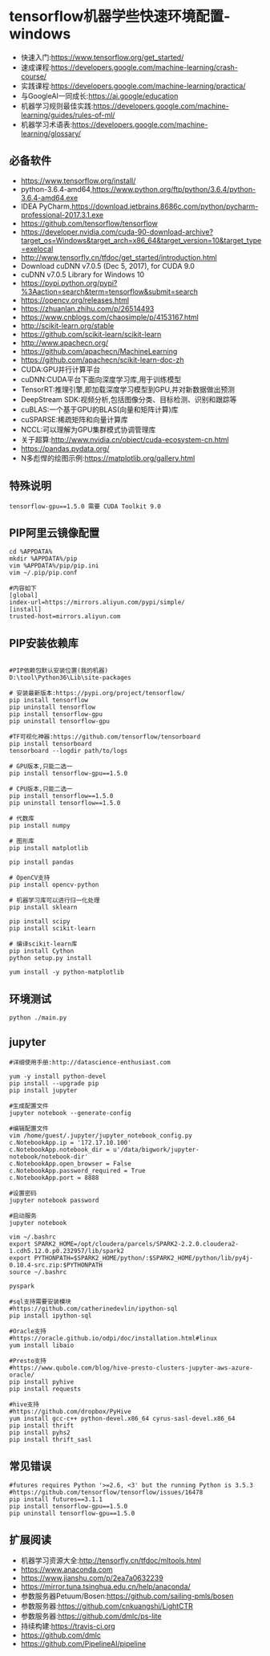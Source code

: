 
# tensorflow机器学些快速环境配置-windows
- 快速入门:https://www.tensorflow.org/get_started/
- 速成课程:https://developers.google.com/machine-learning/crash-course/
- 实践课程:https://developers.google.com/machine-learning/practica/
- 与GoogleAI一同成长:https://ai.google/education
- 机器学习规则最佳实践:https://developers.google.com/machine-learning/guides/rules-of-ml/
- 机器学习术语表:https://developers.google.com/machine-learning/glossary/

## 必备软件
- https://www.tensorflow.org/install/
- python-3.6.4-amd64,https://www.python.org/ftp/python/3.6.4/python-3.6.4-amd64.exe
- IDEA PyCharm,https://download.jetbrains.8686c.com/python/pycharm-professional-2017.3.1.exe
- https://github.com/tensorflow/tensorflow
- https://developer.nvidia.com/cuda-90-download-archive?target_os=Windows&target_arch=x86_64&target_version=10&target_type=exelocal
- http://www.tensorfly.cn/tfdoc/get_started/introduction.html
- Download cuDNN v7.0.5 (Dec 5, 2017), for CUDA 9.0
- cuDNN v7.0.5 Library for Windows 10
- https://pypi.python.org/pypi?%3Aaction=search&term=tensorflow&submit=search
- https://opencv.org/releases.html
- https://zhuanlan.zhihu.com/p/26514493
- https://www.cnblogs.com/chaosimple/p/4153167.html
- http://scikit-learn.org/stable
- https://github.com/scikit-learn/scikit-learn
- http://www.apachecn.org/
- https://github.com/apachecn/MachineLearning
- https://github.com/apachecn/scikit-learn-doc-zh
- CUDA:GPU并行计算平台
- cuDNN:CUDA平台下面向深度学习库,用于训练模型
- TensorRT:推理引擎,即加载深度学习模型到GPU,并对新数据做出预测
- DeepStream SDK:视频分析,包括图像分类、目标检测、识别和跟踪等
- cuBLAS:一个基于GPU的BLAS(向量和矩阵计算)库
- cuSPARSE:稀疏矩阵和向量计算库
- NCCL:可以理解为GPU集群模式协调管理库
- 关于超算:http://www.nvidia.cn/object/cuda-ecosystem-cn.html
- https://pandas.pydata.org/
- N多彪悍的绘图示例:https://matplotlib.org/gallery.html

## 特殊说明
```
tensorflow-gpu==1.5.0 需要 CUDA Toolkit 9.0
```

## PIP阿里云镜像配置
```shell
cd %APPDATA%
mkdir %APPDATA%/pip
vim %APPDATA%/pip/pip.ini
vim ~/.pip/pip.conf

#内容如下
[global]
index-url=https://mirrors.aliyun.com/pypi/simple/
[install]
trusted-host=mirrors.aliyun.com
```

## PIP安装依赖库
```shell

#PIP依赖包默认安装位置(我的机器)
D:\tool\Python36\Lib\site-packages

# 安装最新版本:https://pypi.org/project/tensorflow/
pip install tensorflow
pip uninstall tensorflow
pip install tensorflow-gpu
pip uninstall tensorflow-gpu

#TF可视化神器:https://github.com/tensorflow/tensorboard
pip install tensorboard
tensorboard --logdir path/to/logs

# GPU版本,只能二选一
pip install tensorflow-gpu==1.5.0

# CPU版本,只能二选一
pip install tensorflow==1.5.0
pip uninstall tensorflow==1.5.0

# 代数库
pip install numpy

# 图形库
pip install matplotlib

pip install pandas

# OpenCV支持
pip install opencv-python

# 机器学习库可以进行归一化处理
pip install sklearn

pip install scipy
pip install scikit-learn

# 编译scikit-learn库
pip install Cython
python setup.py install

yum install -y python-matplotlib
```

## 环境测试
```shell
python ./main.py
```

## jupyter
```shell
#详细使用手册:http://datascience-enthusiast.com

yum -y install python-devel
pip install --upgrade pip
pip install jupyter

#生成配置文件
jupyter notebook --generate-config

#编辑配置文件
vim /home/guest/.jupyter/jupyter_notebook_config.py
c.NotebookApp.ip = '172.17.10.100'
c.NotebookApp.notebook_dir = u'/data/bigwork/jupyter-notebook/notebook-dir'
c.NotebookApp.open_browser = False
c.NotebookApp.password_required = True
c.NotebookApp.port = 8888

#设置密码
jupyter notebook password

#启动服务
jupyter notebook

vim ~/.bashrc
export SPARK2_HOME=/opt/cloudera/parcels/SPARK2-2.2.0.cloudera2-1.cdh5.12.0.p0.232957/lib/spark2
export PYTHONPATH=$SPARK2_HOME/python/:$SPARK2_HOME/python/lib/py4j-0.10.4-src.zip:$PYTHONPATH
source ~/.bashrc

pyspark

#sql支持需要安装模块
#https://github.com/catherinedevlin/ipython-sql
pip install ipython-sql

#Oracle支持
#https://oracle.github.io/odpi/doc/installation.html#linux
yum install libaio

#Presto支持
#https://www.qubole.com/blog/hive-presto-clusters-jupyter-aws-azure-oracle/
pip install pyhive
pip install requests

#hive支持
#https://github.com/dropbox/PyHive
yum install gcc-c++ python-devel.x86_64 cyrus-sasl-devel.x86_64
pip install thrift
pip install pyhs2
pip install thrift_sasl
```

## 常见错误
```
#futures requires Python '>=2.6, <3' but the running Python is 3.5.3
#https://github.com/tensorflow/tensorflow/issues/16478
pip install futures==3.1.1
pip install tensorflow-gpu==1.5.0
pip uninstall tensorflow-gpu==1.5.0
```

## 扩展阅读
- 机器学习资源大全:http://tensorfly.cn/tfdoc/mltools.html
- https://www.anaconda.com
- https://www.jianshu.com/p/2ea7a0632239
- https://mirror.tuna.tsinghua.edu.cn/help/anaconda/
- 参数服务器Petuum/Bosen:https://github.com/sailing-pmls/bosen
- 参数服务器:https://github.com/cnkuangshi/LightCTR
- 参数服务器:https://github.com/dmlc/ps-lite
- 持续构建:https://travis-ci.org
- https://github.com/dmlc
- https://github.com/PipelineAI/pipeline

